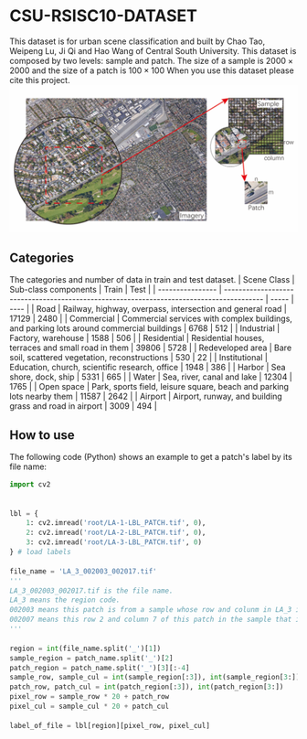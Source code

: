 # CSU-RSISC10-DATASET
This dataset is for urban scene classification and built by Chao Tao, Weipeng Lu, Ji Qi and Hao Wang of Central South University. This dataset is composed by two levels: sample and patch.
The size of a sample is $2000\times2000$ and the size of a patch is $100\times 100$
When you use this dataset please cite this project.
![Two-level Construction](fig.png)
## Categories
The categories and number of data in train and test dataset.
| Scene Class      | Sub\-class components                                                                    | Train | Test |
| ---------------- | ---------------------------------------------------------------------------------------- | ----- | ---- |
| Road             | Railway, highway, overpass, intersection and general road                                | 17129 | 2480 |
| Commercial       | Commercial services with complex buildings, and parking lots around commercial buildings | 6768  | 512  |
| Industrial       | Factory, warehouse                                                                       | 1588  | 506  |
| Residential      | Residential houses, terraces and small road in them                                      | 39806 | 5728 |
| Redeveloped area | Bare soil, scattered vegetation, reconstructions                                         | 530   | 22   |
| Institutional    | Education, church, scientific research, office                                           | 1948  | 386  |
| Harbor           | Sea shore, dock, ship                                                                    | 5331  | 665  |
| Water            | Sea, river, canal and lake                                                               | 12304 | 1765 |
| Open space       | Park, sports field, leisure square, beach and parking lots nearby them                   | 11587 | 2642 |
| Airport          | Airport, runway, and building grass and road in airport                                  | 3009  | 494  |
## How to use
The following code (Python) shows an example to get a patch's label by its file name:
```python
import cv2


lbl = {
    1: cv2.imread('root/LA-1-LBL_PATCH.tif', 0),
    2: cv2.imread('root/LA-2-LBL_PATCH.tif', 0),
    3: cv2.imread('root/LA-3-LBL_PATCH.tif', 0)
} # load labels

file_name = 'LA_3_002003_002017.tif'
'''
LA_3_002003_002017.tif is the file name.
LA_3 means the region code.
002003 means this patch is from a sample whose row and colunm in LA_3 is 2 and 3.
002007 means this row 2 and column 7 of this patch in the sample that it belongs to.
'''

region = int(file_name.split('_')[1])
sample_region = patch_name.split('_')[2]
patch_region = patch_name.split('_')[3][:-4]
sample_row, sample_cul = int(sample_region[:3]), int(sample_region[3:])
patch_row, patch_cul = int(patch_region[:3]), int(patch_region[3:])
pixel_row = sample_row * 20 + patch_row
pixel_cul = sample_cul * 20 + patch_cul

label_of_file = lbl[region][pixel_row, pixel_cul]
```
